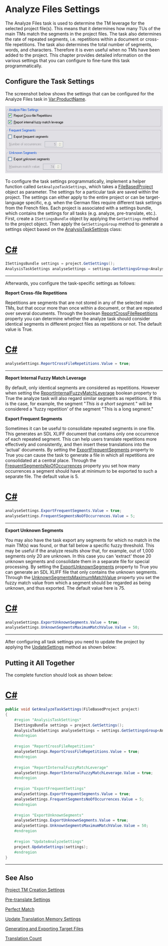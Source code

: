 Analyze Files Settings
==

The Analyze Files task is used to determine the TM leverage for the selected project file(s). This means that it determines how many TUs of the main TMs match the segments in the project files. The task also determines the rate of repeated segments, i.e. repetitions within a document or cross-file repetitions. The task also determines the total number of segments, words, and characters. Therefore it is even useful when no TMs have been added to the project. This chapter provides detailed information on the various settings that you can configure to fine-tune this task programmatically.


Configure the Task Settings
--

The screenshot below shows the settings that can be configured for the Analyze Files task in <Var:ProductName>.

![AnalyzeFileSettings](images/AnalyzeFileSettings.jpg)

To configure the task settings programmatically, implement a helper function called ```GetAnalyzeTaskSettings```, which takes a [FileBasedProject](../../api/projectautomation/Sdl.ProjectAutomation.FileBased.FileBasedProject.yml) object as parameter. The settings for a particular task are saved within the project. The settings can either apply to the entire project or can be target-language specific, e.g. when the German files require different task settings from the French files. Each project is associated with a settings bundle, which contains the settings for all tasks (e.g. analyze, pre-translate, etc.). First, create a ```ISettingsBundle``` object by applying the ```GetSettings``` method to the project object. Then apply the ```GetSettingsGroup``` method to generate a settings object based on the [AnalysisTaskSettings](../../api/projectautomation/Sdl.ProjectAutomation.Settings.AnalysisTaskSettings.yml) class:

# [C#](#tab/tabid-1)
```CS
ISettingsBundle settings = project.GetSettings();
AnalysisTaskSettings analyseSettings = settings.GetSettingsGroup<AnalysisTaskSettings>();
```
***

Afterwards, you configure the task-specific settings as follows:

**Report Cross-file Repetitions**

Repetitions are segments that are not stored in any of the selected main TMs, but that occur more than once within a document, or that are repeated over several documents. Through the boolean [ReportCrossFileRepetitions](../../api/projectautomation/Sdl.ProjectAutomation.Settings.AnalysisTaskSettings.yml#Sdl_ProjectAutomation_Settings_AnalysisTaskSettings_ReportCrossFileRepetitions) property you can determine whether the analyze task should consider identical segments in different project files as repetitions or not. The default value is True.

# [C#](#tab/tabid-2)
```CS
analyseSettings.ReportCrossFileRepetitions.Value = true;
```
***

**Report Internal Fuzzy Match Leverage**

By default, only identical segments are considered as repetitions. However when setting the [ReportInternalFuzzyMatchLeverage](../../api/projectautomation/Sdl.ProjectAutomation.Settings.AnalysisTaskSettings.yml#Sdl_ProjectAutomation_Settings_AnalysisTaskSettings_ReportInternalFuzzyMatchLeverage) boolean property to True the analyze task will also regard similar segments as repetitions. If this is the case, for example, the segment "*This is a short segment.*" will be considered a 'fuzzy repetition' of the segment "This is a long segment."

**Export Frequent Segments**

Sometimes it can be useful to consolidate repeated segments in one file. This generates an SDL XLIFF document that contains only one occurrence of each repeated segment. This can help users translate repetitions more effectively and consistently, and then insert these translations into the 'actual' documents. By setting the [ExportFrequentSegments](../../api/projectautomation/Sdl.ProjectAutomation.Settings.AnalysisTaskSettings.yml#Sdl_ProjectAutomation_Settings_AnalysisTaskSettings_ExportFrequentSegments) property to True you can cause the task to generate a file in which all repetitions are consolidated at a central place. Through the [FrequentSegmentsNoOfOccurrences](../../api/projectautomation/Sdl.ProjectAutomation.Settings.AnalysisTaskSettings.yml#Sdl_ProjectAutomation_Settings_AnalysisTaskSettings_FrequentSegmentsNoOfOccurrences) property you set how many occurrences a segment should have at minimum to be exported to such a separate file. The default value is 5.

# [C#](#tab/tabid-3)
```CS
analyseSettings.ExportFrequentSegments.Value = true;
analyseSettings.FrequentSegmentsNoOfOccurrences.Value = 5;
```
***

**Export Unknown Segments**

You may also have the task export any segments for which no match in the main TM(s) was found, or that fall below a specific fuzzy threshold. This may be useful if the analyze results show that, for example, out of 1,000 segments only 20 are unknown. In this case you can 'extract' those 20 unknown segments and consolidate them in a separate file for special processing. By setting the [ExportUnknownSegments](../../api/projectautomation/Sdl.ProjectAutomation.Settings.AnalysisTaskSettings.yml#Sdl_ProjectAutomation_Settings_AnalysisTaskSettings_ExportUnknownSegments) property to True you can generate an SDL XLIFF file that only contains the unknown segments. Through the [UnknownSegmentsMaximumMatchValue](../../api/projectautomation/Sdl.ProjectAutomation.Settings.AnalysisTaskSettings.yml#Sdl_ProjectAutomation_Settings_AnalysisTaskSettings_UnknownSegmentsMaximumMatchValue) property you set the fuzzy match value from which a segment should be regarded as being unknown, and thus exported. The default value here is 75.

# [C#](#tab/tabid-4)
```CS
analyseSettings.ExportUnknownSegments.Value = true;
analyseSettings.UnknownSegmentsMaximumMatchValue.Value = 50;
```
***

After configuring all task settings you need to update the project by applying the [UpdateSettings](../../api/projectautomation/Sdl.ProjectAutomation.FileBased.FileBasedProject.yml#Sdl_ProjectAutomation_FileBased_FileBasedProject_UpdateSettings_Sdl_Core_Globalization_Language_Sdl_Core_Settings_ISettingsBundle_) method as shown below:

Putting it All Together
--

The complete function should look as shown below:

# [C#](#tab/tabid-5)
```CS
public void GetAnalyzeTaskSettings(FileBasedProject project)
{
    #region "AnalysisTaskSettings"
    ISettingsBundle settings = project.GetSettings();
    AnalysisTaskSettings analyseSettings = settings.GetSettingsGroup<AnalysisTaskSettings>();
    #endregion

    #region "ReportCrossFileRepetitions"
    analyseSettings.ReportCrossFileRepetitions.Value = true;
    #endregion

    #region "ReportInternalFuzzyMatchLeverage"
    analyseSettings.ReportInternalFuzzyMatchLeverage.Value = true;
    #endregion

    #region "ExportFrequentSettings"
    analyseSettings.ExportFrequentSegments.Value = true;
    analyseSettings.FrequentSegmentsNoOfOccurrences.Value = 5;
    #endregion

    #region "ExportUnknownSegments"
    analyseSettings.ExportUnknownSegments.Value = true;
    analyseSettings.UnknownSegmentsMaximumMatchValue.Value = 50;
    #endregion

    #region "UpdateAnalyzeSettings"
    project.UpdateSettings(settings);
    #endregion
}
```
***

See Also
--



[Project TM Creation Settings](project_tm_creation_settings.md)

[Pre-translate Settings](pre_translate_settings.md)

[Perfect Match](perfect_match.md)

[Update Translation Memory Settings](update_translation_memory_settings.md)

[Generating and Exporting Target Files](generating_and_exporting_target_files.md)

[Translation Count](translation_count.md)